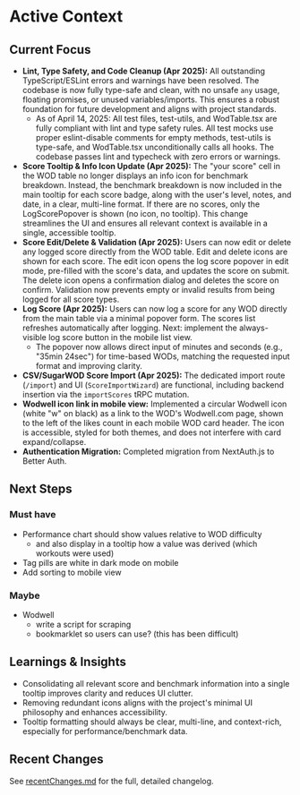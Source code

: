 # Active Context

## Current Focus

- **Lint, Type Safety, and Code Cleanup (Apr 2025):** All outstanding TypeScript/ESLint errors and warnings have been resolved. The codebase is now fully type-safe and clean, with no unsafe `any` usage, floating promises, or unused variables/imports. This ensures a robust foundation for future development and aligns with project standards.
  - As of April 14, 2025: All test files, test-utils, and WodTable.tsx are fully compliant with lint and type safety rules. All test mocks use proper eslint-disable comments for empty methods, test-utils is type-safe, and WodTable.tsx unconditionally calls all hooks. The codebase passes lint and typecheck with zero errors or warnings.
- **Score Tooltip & Info Icon Update (Apr 2025):** The "your score" cell in the WOD table no longer displays an info icon for benchmark breakdown. Instead, the benchmark breakdown is now included in the main tooltip for each score badge, along with the user's level, notes, and date, in a clear, multi-line format. If there are no scores, only the LogScorePopover is shown (no icon, no tooltip). This change streamlines the UI and ensures all relevant context is available in a single, accessible tooltip.
- **Score Edit/Delete & Validation (Apr 2025):** Users can now edit or delete any logged score directly from the WOD table. Edit and delete icons are shown for each score. The edit icon opens the log score popover in edit mode, pre-filled with the score's data, and updates the score on submit. The delete icon opens a confirmation dialog and deletes the score on confirm. Validation now prevents empty or invalid results from being logged for all score types.
- **Log Score (Apr 2025):** Users can now log a score for any WOD directly from the main table via a minimal popover form. The scores list refreshes automatically after logging. Next: implement the always-visible log score button in the mobile list view.
  - The popover now allows direct input of minutes and seconds (e.g., "35min 24sec") for time-based WODs, matching the requested input format and improving clarity.
- **CSV/SugarWOD Score Import (Apr 2025):** The dedicated import route (`/import`) and UI (`ScoreImportWizard`) are functional, including backend insertion via the `importScores` tRPC mutation.
- **Wodwell icon link in mobile view:** Implemented a circular Wodwell icon (white "w" on black) as a link to the WOD's Wodwell.com page, shown to the left of the likes count in each mobile WOD card header. The icon is accessible, styled for both themes, and does not interfere with card expand/collapse.
- **Authentication Migration:** Completed migration from NextAuth.js to Better Auth.

## Next Steps

### Must have

- Performance chart should show values relative to WOD difficulty
  - and also display in a tooltip how a value was derived (which workouts were used)
- Tag pills are white in dark mode on mobile
- Add sorting to mobile view

### Maybe

- Wodwell
  - write a script for scraping
  - bookmarklet so users can use? (this has been difficult)

## Learnings & Insights

- Consolidating all relevant score and benchmark information into a single tooltip improves clarity and reduces UI clutter.
- Removing redundant icons aligns with the project's minimal UI philosophy and enhances accessibility.
- Tooltip formatting should always be clear, multi-line, and context-rich, especially for performance/benchmark data.

## Recent Changes

See [recentChanges.md](./recentChanges.md) for the full, detailed changelog.
